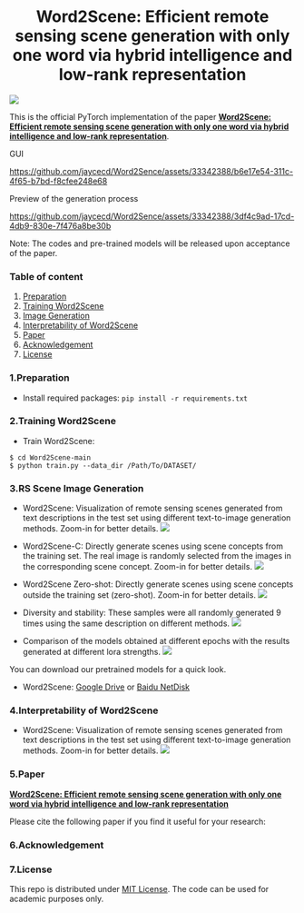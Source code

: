 <h1 align="center">Word2Scene: Efficient remote sensing scene generation with only one word via hybrid intelligence and low-rank representation</h1>


![](images/Flowchart.jpg)
    
This is the official PyTorch implementation of the paper **[Word2Scene: Efficient remote sensing scene generation with only one word via hybrid intelligence and low-rank representation](https://arxiv.org)**.

GUI

 https://github.com/jaycecd/Word2Sence/assets/33342388/b6e17e54-311c-4f65-b7bd-f8cfee248e68



Preview of the generation process
  
  https://github.com/jaycecd/Word2Sence/assets/33342388/3df4c9ad-17cd-4db9-830e-7f476a8be30b

Note: The codes and pre-trained models will be released upon acceptance of the paper.

### Table of content
1. [Preparation](#preparation)
2. [Training Word2Scene](#Word2Scene)
3. [Image Generation](#gen)
4. [Interpretability of Word2Scene](#interpretability)
5. [Paper](#paper)
6. [Acknowledgement](#acknowledgement)
7. [License](#license)

### 1.Preparation
- Install required packages: `pip install -r requirements.txt`
  

### 2.Training Word2Scene <a name="Word2Scene"></a>
- Train Word2Scene:
```
$ cd Word2Scene-main
$ python train.py --data_dir /Path/To/DATASET/
```

### 3.RS Scene Image Generation <a name="gen"></a>
- Word2Scene: Visualization of remote sensing scenes generated from text descriptions in the test set using different text-to-image generation methods. Zoom-in for better details.
![](images/Word2Scene.jpg)

- Word2Scene-C: Directly generate scenes using scene concepts from the training set. The real image is randomly selected from the images in the corresponding scene concept. Zoom-in for better details.
![](images/Word2Scene-C.jpg)

- Word2Scene Zero-shot: Directly generate scenes using scene concepts outside the training set (zero-shot). Zoom-in for better details.
![](images/Word2Scene-zero-shot.jpg)

- Diversity and stability: These samples were all randomly generated 9 times using the same description on different methods. 
![](images/Diversity-and-stability.jpg)

- Comparison of the models obtained at different epochs with the results generated at different lora strengths. 
![](images/Different-epochs-and-strengths.jpg)


You can download our pretrained models for a quick look.
  - Word2Scene: [Google Drive](https://drive.google.com) or [Baidu NetDisk](https://pan.baidu.com)

### 4.Interpretability of Word2Scene <a name="interpretability"></a>
- Word2Scene: Visualization of remote sensing scenes generated from text descriptions in the test set using different text-to-image generation methods. Zoom-in for better details.
![](images/Heatmap.jpg)


### 5.Paper <a name="paper"></a>
**[Word2Scene: Efficient remote sensing scene generation with only one word via hybrid intelligence and low-rank representation](https://arxiv.org)**

Please cite the following paper if you find it useful for your research:


### 6.Acknowledgement <a name="acknowledgement"></a>


### 7.License <a name="license"></a>
This repo is distributed under [MIT License](https://github.com/jaycecd/Word2Sence/blob/main/LICENSE). The code can be used for academic purposes only.
